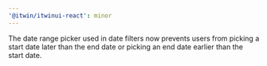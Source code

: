 ```yaml
---
'@itwin/itwinui-react': minor
---
```


The date range picker used in date filters now prevents users from picking a start date later than the end date or picking an end date earlier than the start date.
